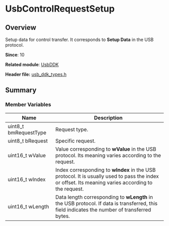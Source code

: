 # UsbControlRequestSetup

## Overview

Setup data for control transfer. It corresponds to <b>Setup Data</b> in the USB protocol.

**Since**: 10

**Related module**: [UsbDDK](capi-usbddk.md)

**Header file:** [usb_ddk_types.h](capi-usb-ddk-types-h.md)

## Summary

### Member Variables

| Name| Description|
| -- | -- |
| uint8_t bmRequestType | Request type.|
| uint8_t bRequest | Specific request.|
| uint16_t wValue | Value corresponding to **wValue** in the USB protocol. Its meaning varies according to the request.|
| uint16_t wIndex | Index corresponding to **wIndex** in the USB protocol. It is usually used to pass the index or offset. Its meaning varies according to the request. |
| uint16_t wLength | Data length corresponding to **wLength** in the USB protocol. If data is transferred, this field indicates the number of transferred bytes.|
